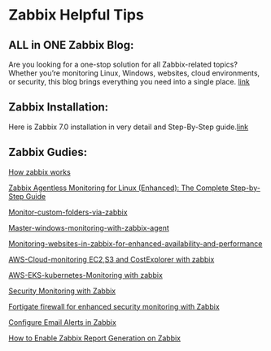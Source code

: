 # Zabbix Helpful Tips

## ALL in ONE Zabbix Blog:
Are you looking for a one-stop solution for all Zabbix-related topics? Whether you’re monitoring Linux, Windows, websites, cloud environments, or security, this blog brings everything you need into a single place. [link](https://medium.com/devsecops-community/all-in-one-zabbix-blog-the-ultimate-guide-to-monitoring-everything-c31ad804af9c)

## Zabbix Installation:
Here is Zabbix 7.0 installation in very detail and Step-By-Step guide.[link](https://medium.com/devsecops-community/step-by-step-guide-installing-zabbix-on-ubuntu-for-efficient-infrastructure-monitoring-640ea85ed741)

## Zabbix Gudies:
[How zabbix works](https://medium.com/devsecops-community/zabbix-monitoring-solutions-for-enterprise-a486790e8bb2)

[Zabbix Agentless Monitoring for Linux (Enhanced): The Complete Step-by-Step Guide](https://medium.com/devsecops-community/zabbix-agentless-monitoring-for-linux-enhanced-the-complete-step-by-step-guide-18f6adfb32be)

[Monitor-custom-folders-via-zabbix](https://medium.com/devsecops-community/monitor-custom-folders-via-zabbix-f7e97735dd71)

[Master-windows-monitoring-with-zabbix-agent](https://medium.com/devsecops-community/master-windows-monitoring-with-zabbix-agent-in-active-mode-87c11ead499d)

[Monitoring-websites-in-zabbix-for-enhanced-availability-and-performance](https://medium.com/devsecops-community/a-comprehensive-guide-monitoring-websites-in-zabbix-for-enhanced-availability-and-performance-f32841e14766)

[AWS-Cloud-monitoring EC2,S3 and CostExplorer with zabbix](https://medium.com/devsecops-community/aws-monitoring-with-zabbix-9c378f709270)

[AWS-EKS-kubernetes-Monitoring with zabbix](https://karthidkk123.medium.com/tired-of-cloudwatch-bills-monitor-aws-eks-for-free-with-zabbix-6644e9518275)

[Security Monitoring with Zabbix](https://medium.com/devsecops-community/how-do-you-find-out-who-changed-the-configuration-with-the-exact-details-ab5819542715)

[Fortigate firewall for enhanced security monitoring with Zabbix](https://medium.com/devsecops-community/is-your-fortigate-sleeping-on-the-job-monitor-it-like-a-pro-with-zabbix-2690a5e9ab4e)

[Configure Email Alerts in Zabbix](https://medium.com/devsecops-community/how-to-configure-email-alerts-in-zabbix-step-by-step-guide-for-devops-teams-2f3f3e68fcee)

[How to Enable Zabbix Report Generation on Zabbix](https://karthidkk123.medium.com/how-to-enable-zabbix-report-generation-on-zabbix-7-0-lts-ubuntu-5ad8d451fcb3)
